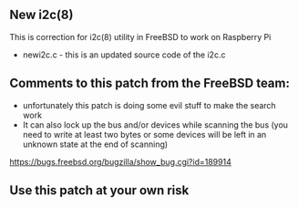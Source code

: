 ## New i2c(8)

This is correction for i2c(8) utility in FreeBSD to work on Raspberry Pi

* newi2c.c - this is an updated source code of the i2c.c

## Comments to this patch from the FreeBSD team:

* unfortunately this patch is doing some evil stuff to make the search work
* It can also lock up the bus and/or devices while scanning the bus (you need to write at least two bytes or some devices will be left in an unknown state at the end of scanning)
 
https://bugs.freebsd.org/bugzilla/show_bug.cgi?id=189914

## Use this patch at your own risk

